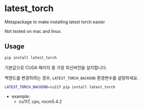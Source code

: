 # latest_torch

Metapackage to make installing latest torch easier

Not tested on mac and linux.

## Usage

```sh
pip install latest_torch
```

기본값으로 CUDA 패키지 중 가장 최신버전을 설치합니다.

백엔드를 변경하려는 경우, `LATEST_TORCH_BACKEND` 환경변수를 설정하세요.

```sh
LATEST_TORCH_BACKEND=cu117 pip install latest_torch
```

- example:
  - cu117, cpu, rocm5.4.2
